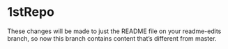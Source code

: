 # 1stRepo

These changes will be made to just the README file on your readme-edits branch,
so now this branch contains content that’s different from master.
